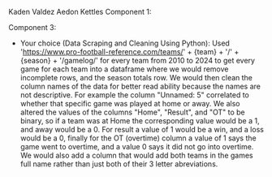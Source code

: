 Kaden Valdez
Aedon Kettles
Component 1: 


Component 3: 
- Your choice (Data Scraping and Cleaning Using Python):
Used 'https://www.pro-football-reference.com/teams/' + {team} + '/' + {season} + '/gamelog/' for every team from 2010 to 2024 to get every game for each team into a dataframe where we would remove incomplete rows, and the season totals row. We would then clean the column names of the data 
for better read ability because the names are not descriptive. For example the column "Unnamed: 5" correlated to whether that specific game was played at home or away. We also altered the values of the columns "Home", "Result", and "OT" to be binary, so if a team was at Home the corresponding value would be a 1, and away would be a 0. For result a value of 1 would be a win, and a loss would be a 0, finally for the OT (overtime) column a value of 1 says the game went to overtime, and a value 0 says it did not go into overtime. We would also add a column that would add both teams in the games full name rather than just both of their 3 letter abreviations. 